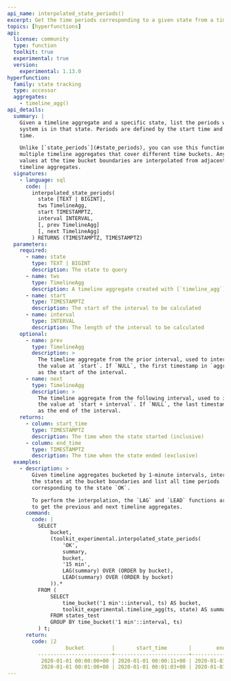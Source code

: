 ```yaml
---
api_name: interpolated_state_periods()
excerpt: Get the time periods corresponding to a given state from a timeline aggregate, interpolating values at time bucket boundaries
topics: [hyperfunctions]
api:
  license: community
  type: function
  toolkit: true
  experimental: true
  version:
    experimental: 1.13.0
hyperfunction:
  family: state tracking
  type: accessor
  aggregates:
    - timeline_agg()
api_details:
  summary: |
    Given a timeline aggregate and a specific state, list the periods when the
    system is in that state. Periods are defined by the start time and end
    time.

    Unlike [`state_periods`](#state_periods), you can use this function across
    multiple timeline aggregates that cover different time buckets. Any missing
    values at the time bucket boundaries are interpolated from adjacent
    timeline aggregates.
  signatures:
    - language: sql
      code: |
        interpolated_state_periods(
          state [TEXT | BIGINT],
          tws TimelineAgg,
          start TIMESTAMPTZ,
          interval INTERVAL,
          [, prev TimelineAgg]
          [, next TimelineAgg]
        ) RETURNS (TIMESTAMPTZ, TIMESTAMPTZ)
  parameters:
    required:
      - name: state
        type: TEXT | BIGINT
        description: The state to query
      - name: tws
        type: TimelineAgg
        description: A timeline aggregate created with [`timeline_agg`](#timeline_agg)
      - name: start
        type: TIMESTAMPTZ
        description: The start of the interval to be calculated
      - name: interval
        type: INTERVAL
        description: The length of the interval to be calculated
    optional:
      - name: prev
        type: TimelineAgg
        description: >
          The timeline aggregate from the prior interval, used to interpolate
          the value at `start`. If `NULL`, the first timestamp in `aggregate` is used
          as the start of the interval.
      - name: next
        type: TimelineAgg
        description: >
          The timeline aggregate from the following interval, used to interpolate
          the value at `start + interval`. If `NULL`, the last timestamp in `aggregate` is used
          as the end of the interval.
    returns:
      - column: start_time
        type: TIMESTAMPTZ
        description: The time when the state started (inclusive)
      - column: end_time
        type: TIMESTAMPTZ
        description: The time when the state ended (exclusive)
  examples:
    - description: >
        Given timeline aggregates bucketed by 1-minute intervals, interpolate
        the states at the bucket boundaries and list all time periods
        corresponding to the state `OK`.

        To perform the interpolation, the `LAG` and `LEAD` functions are used
        to get the previous and next timeline aggregates.
      command:
        code: |
          SELECT
              bucket,
              (toolkit_experimental.interpolated_state_periods(
                  'OK',
                  summary,
                  bucket,
                  '15 min',
                  LAG(summary) OVER (ORDER by bucket),
                  LEAD(summary) OVER (ORDER by bucket)
              )).*
          FROM (
              SELECT
                  time_bucket('1 min'::interval, ts) AS bucket,
                  toolkit_experimental.timeline_agg(ts, state) AS summary
              FROM states_test
              GROUP BY time_bucket('1 min'::interval, ts)
          ) t;
      return:
        code: |2
                   bucket         |       start_time       |        end_time
          ------------------------+------------------------+------------------------
           2020-01-01 00:00:00+00 | 2020-01-01 00:00:11+00 | 2020-01-01 00:15:00+00
           2020-01-01 00:01:00+00 | 2020-01-01 00:01:03+00 | 2020-01-01 00:16:00+00
---
```


